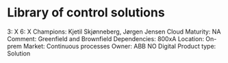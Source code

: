 # Library of control solutions

3: X
 6: X
Champions: Kjetil Skjønneberg, Jørgen Jensen
Cloud Maturity: NA
Comment: Greenfield and Brownfield
Dependencies: 800xA
Location: On-prem
Market: Continuous processes
Owner: ABB NO Digital
Product type: Solution